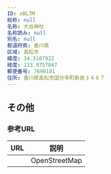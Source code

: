 ```yaml
---
ID: xBL7M
総称: null
名称: 大谷神社
名称読み: null
別名: null
都道府県: 香川県
区域: 高松市
緯度: 34.3107922
経度: 133.9757047
郵便番号: 7690101
住所: 香川県高松市国分寺町新居３４６７
---
```


## その他

### 参考URL

| URL | 説明          |
| --- | ------------- |
|     | OpenStreetMap |
